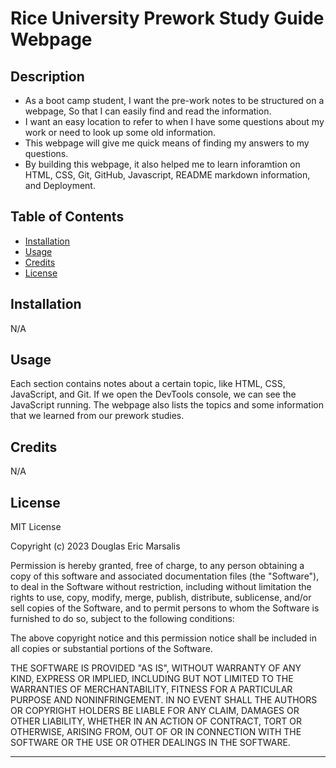 # Rice University Prework Study Guide Webpage

## Description

- As a boot camp student,
I want the pre-work notes to be structured on a webpage,
So that I can easily find and read the information.
- I want an easy location to refer to when I have some questions about my work or need to look up some old information.
- This webpage will give me quick means of finding my answers to my questions.
- By building this webpage, it also helped me to learn inforamtion on HTML, CSS, Git, GitHub, Javascript, README markdown information, and Deployment.

## Table of Contents

- [Installation](#installation)
- [Usage](#usage)
- [Credits](#credits)
- [License](#license)

## Installation

N/A
## Usage

Each section contains notes about a certain topic, like HTML, CSS, JavaScript, and Git.  If we open the DevTools console, we can see the JavaScript running.  The webpage also lists the topics and some information that we learned from our prework studies.
## Credits

N/A

## License

MIT License

Copyright (c) 2023 Douglas Eric Marsalis

Permission is hereby granted, free of charge, to any person obtaining a copy
of this software and associated documentation files (the "Software"), to deal
in the Software without restriction, including without limitation the rights
to use, copy, modify, merge, publish, distribute, sublicense, and/or sell
copies of the Software, and to permit persons to whom the Software is
furnished to do so, subject to the following conditions:

The above copyright notice and this permission notice shall be included in all
copies or substantial portions of the Software.

THE SOFTWARE IS PROVIDED "AS IS", WITHOUT WARRANTY OF ANY KIND, EXPRESS OR
IMPLIED, INCLUDING BUT NOT LIMITED TO THE WARRANTIES OF MERCHANTABILITY,
FITNESS FOR A PARTICULAR PURPOSE AND NONINFRINGEMENT. IN NO EVENT SHALL THE
AUTHORS OR COPYRIGHT HOLDERS BE LIABLE FOR ANY CLAIM, DAMAGES OR OTHER
LIABILITY, WHETHER IN AN ACTION OF CONTRACT, TORT OR OTHERWISE, ARISING FROM,
OUT OF OR IN CONNECTION WITH THE SOFTWARE OR THE USE OR OTHER DEALINGS IN THE
SOFTWARE.

---
